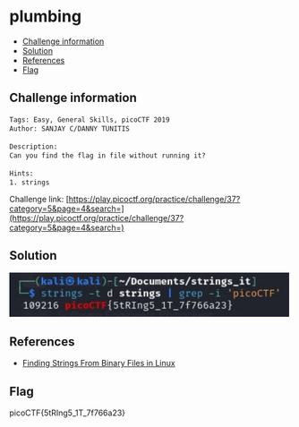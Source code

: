 # plumbing

- [Challenge information](#challenge-information)
- [Solution](#solution)
- [References](#references)
- [Flag](#flag)

## Challenge information
```
Tags: Easy, General Skills, picoCTF 2019
Author: SANJAY C/DANNY TUNITIS

Description:
Can you find the flag in file without running it?

Hints:
1. strings
```

Challenge link: [https://play.picoctf.org/practice/challenge/37?category=5&page=4&search=](https://play.picoctf.org/practice/challenge/37?category=5&page=4&search=)

## Solution

<img src="strings_it.jpg" width="500" />

## References

- [Finding Strings From Binary Files in Linux](https://www.baeldung.com/linux/find-string-binary-file#:~:text=Using%20the%20od%20Command,%2C%20hexadecimal%2C%20or%20ASCII%20format.&text=From%20the%20output%20above%2C%20we,the%20same%2C%20as%20we%20expected.)

## Flag

picoCTF{5tRIng5_1T_7f766a23}